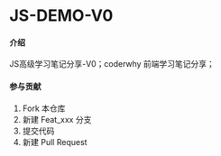 # JS-DEMO-V0

#### 介绍

JS高级学习笔记分享-V0；coderwhy 前端学习笔记分享；

#### 参与贡献

1.  Fork 本仓库
2.  新建 Feat_xxx 分支
3.  提交代码
4.  新建 Pull Request
